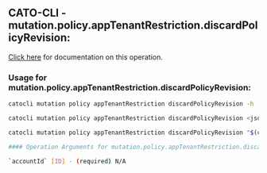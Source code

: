 
## CATO-CLI - mutation.policy.appTenantRestriction.discardPolicyRevision:
[Click here](https://api.catonetworks.com/documentation/#mutation-mutation.policy.appTenantRestriction.discardPolicyRevision) for documentation on this operation.

### Usage for mutation.policy.appTenantRestriction.discardPolicyRevision:

```bash
catocli mutation policy appTenantRestriction discardPolicyRevision -h

catocli mutation policy appTenantRestriction discardPolicyRevision <json>

catocli mutation policy appTenantRestriction discardPolicyRevision "$(cat < mutation.policy.appTenantRestriction.discardPolicyRevision.json)"

#### Operation Arguments for mutation.policy.appTenantRestriction.discardPolicyRevision ####

`accountId` [ID] - (required) N/A    
